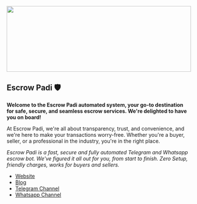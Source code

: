 <div>
  <a href="https://escrowpadi.com">
  <img height="180em" src="https://escrowpadi.com/assets/images/banner.png" width="100%"/>
  </a>
</div>

## Escrow Padi 🛡️

**Welcome to the Escrow Padi automated system, your go-to destination for safe, secure, and seamless escrow services. We're delighted to have you on board!**

At Escrow Padi, we're all about transparency, trust, and convenience, and we're here to make your transactions worry-free. Whether you're a buyer, seller, or a professional in the industry, you're in the right place.

*Escrow Padi is a fast, secure and fully automated Telegram and Whatsapp escrow bot. We've figured it all out for you, from start to finish. Zero Setup, friendly charges, works for buyers and sellers.*

- [Website](https://escrowpadi.com)
- [Blog](https://medium.com/@escrowpadi)
- [Telegram Channel](https://t.me/ESCROWPADI)
- [Whatsapp Channel](https://whatsapp.com/channel/0029Va5Yx2c6buMTQTYJWC3d)




<!--



🙋‍♀️ A short introduction - what is your organization all about?
🌈 Contribution guidelines - how can the community get involved?
👩‍💻 Useful resources - where can the community find your docs? Is there anything else the community should know?
🍿 Fun facts - what does your team eat for breakfast?
🧙 Remember, you can do mighty things with the power of [Markdown](https://docs.github.com/github/writing-on-github/getting-started-with-writing-and-formatting-on-github/basic-writing-and-formatting-syntax)
-->
